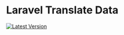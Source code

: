 # Laravel Translate Data
[![Latest Version](https://img.shields.io/github/release/spatie/laravel-backup.svg?style=flat-square)](https://github.com/geeksdevelop/translate/releases)
